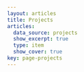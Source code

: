 ```yaml
---
layout: articles
title: Projects 
articles:
  data_source: projects
  show_excerpt: true
  type: item
  show_cover: true
key: page-projects
---
```

